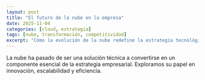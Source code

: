 ```yaml
---
layout: post
title: "El futuro de la nube en la empresa"
date: 2025-11-04
categories: [cloud, estrategia]
tags: [nube, transformación, competitividad]
excerpt: "Cómo la evolución de la nube redefine la estrategia tecnológica y la ventaja competitiva."
---
```


La nube ha pasado de ser una solución técnica a convertirse en un componente esencial de la estrategia empresarial. Exploramos su papel en innovación, escalabilidad y eficiencia.

<!-- Desarrollo del artículo -->
